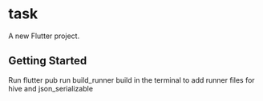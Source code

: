 # task

A new Flutter project.

## Getting Started
Run flutter pub run build_runner build
in the terminal to add runner files for hive and json_serializable
